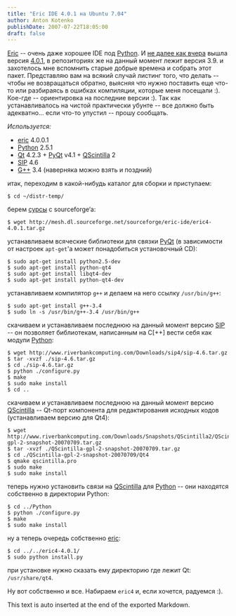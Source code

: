 ```yaml
---
title: "Eric IDE 4.0.1 на Ubuntu 7.04"
author: Anton Kotenko
publishDate: 2007-07-22T18:05:00
draft: false
---
```


[Eric](http://www.die-offenbachs.de/eric/index.html) -- очень даже хорошее IDE под [Python](http://www.python.org/). И [не далее как вчера](http://www.die-offenbachs.de/eric/eric-news.html) вышла версия [4.0.1](http://sourceforge.net/project/showfiles.php?group_id=119070&package_id=233329), в репозиториях же на данный момент лежит версия 3.9. и захотелось мне вспомнить старые добрые времена и собрать этот пакет. Представляю вам на всякий случай листинг того, что делать -- чтобы не возвращаться обратно, выясняя что нужно поставить еще что-то или разбираясь в ошибках компиляции, которые меня посещали :). Кое-где -- ориентировка на последние версии :). Так как устанавливалось на чистой практически убунте -- все должно быть адекватно... если что-то упустил -- прошу сообщать.

_Используется:_

-   [eric](http://www.die-offenbachs.de/eric/index.html) 4.0.0.1
-   [Python](http://www.python.org/) 2.5.1
-   [Qt](http://trolltech.com/products/qt) 4.2.3 + [PyQt](http://www.riverbankcomputing.co.uk/pyqt/index.php) v4.1 + [QScintilla](http://www.riverbankcomputing.co.uk/qscintilla/index.php) 2
-   [SIP](http://www.riverbankcomputing.co.uk/sip/index.php) 4.6
-   [G++](http://gcc.gnu.org/) 3.4 (наверняка можно взять и поздний)

итак, переходим в какой-нибудь каталог для сборки и приступаем:

```text
$ cd ~/distr-temp/
```

берем [сурсы](http://sourceforge.net/project/showfiles.php?group_id=119070&package_id=233329) с sourceforge‘a:

```text
$ wget http://mesh.dl.sourceforge.net/sourceforge/eric-ide/eric4-4.0.1.tar.gz
```

устанавливаем всяческие библиотеки для связки [PyQt](http://www.riverbankcomputing.co.uk/pyqt/index.php) (в зависимости от настроек `apt-get`'а может понадобиться установочный CD):

```text
$ sudo apt-get install python2.5-dev
$ sudo apt-get install python-qt4
$ sudo apt-get install libqt4-dev
$ sudo apt-get install python-qt4-dev
```

устанавливаем компилятор `g++` и делаем на него ссылку `/usr/bin/g++`:

```text
$ sudo apt-get install g++-3.4
$ sudo ln -s /usr/bin/g++-3.4 /usr/bin/g++
```

скачиваем и устанавливаем последнюю на данный момент версию [SIP](http://www.riverbankcomputing.co.uk/sip/index.php) -- он позволяет библиотекам, написанным на C[++] вести себя как модули [Python](http://www.python.org/):

```text
$ wget http://www.riverbankcomputing.com/Downloads/sip4/sip-4.6.tar.gz
$ tar -xvzf ./sip-4.6.tar.gz
$ cd ./sip-4.6.tar.gz
$ python ./configure.py
$ make
$ sudo make install
$ cd ..
```

скачиваем и устанавливаем последнюю на данный момент версию [QScintilla](http://www.riverbankcomputing.co.uk/qscintilla/index.php) -- Qt-порт компонента для редактирования исходных кодов (устанавливаем версию для Qt4):

```text
$ wget http://www.riverbankcomputing.com/Downloads/Snapshots/QScintilla2/QScintilla-gpl-2-snapshot-20070709.tar.gz
$ tar -xvzf ./QScintilla-gpl-2-snapshot-20070709.tar.gz
$ cd ./QScintilla-gpl-2-snapshot-20070709/Qt4
$ qmake qscintilla.pro
$ sudo make
$ sudo make install
```

теперь нужно установить связи на [QScintilla](http://www.riverbankcomputing.co.uk/qscintilla/index.php) для [Python](http://www.python.org/) -- они находятся собственно в директории Python:

```text
$ cd ../Python
$ python ./configure.py
$ make
$ sudo make install
```

ну а теперь очередь собственно [eric](http://www.die-offenbachs.de/eric/index.html):

```text
$ cd ../../eric4-4.0.1/
$ sudo python install.py
```

при установке нужно сказать ему директорию где лежит Qt: `/usr/share/qt4`.

Ну вот собственно и все. Набираем `eric4` и, если хочется, радуемся :).


This text is auto inserted at the end of the exported Markdown.
